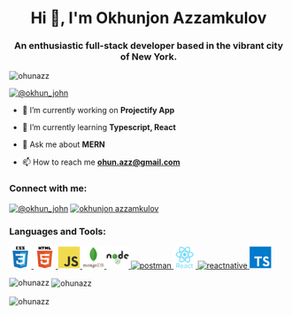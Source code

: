 <h1 align="center">Hi 👋, I'm Okhunjon Azzamkulov</h1>
<h3 align="center">An enthusiastic full-stack developer based in the vibrant city of New York.</h3>

<p align="left"> <img src="https://komarev.com/ghpvc/?username=ohunazz&label=Profile%20views&color=0e75b6&style=flat" alt="ohunazz" /> </p>

<p align="left"> <a href="https://twitter.com/@okhun_john" target="blank"><img src="https://img.shields.io/twitter/follow/@okhun_john?logo=twitter&style=for-the-badge" alt="@okhun_john" /></a> </p>

- 🔭 I’m currently working on **Projectify App**

- 🌱 I’m currently learning **Typescript, React**

- 💬 Ask me about **MERN**

- 📫 How to reach me **ohun.azz@gmail.com**

<h3 align="left">Connect with me:</h3>
<p align="left">
<a href="https://twitter.com/@okhun_john" target="blank"><img align="center" src="https://raw.githubusercontent.com/rahuldkjain/github-profile-readme-generator/master/src/images/icons/Social/twitter.svg" alt="@okhun_john" height="30" width="40" /></a>
<a href="https://linkedin.com/in/okhunjon azzamkulov" target="blank"><img align="center" src="https://raw.githubusercontent.com/rahuldkjain/github-profile-readme-generator/master/src/images/icons/Social/linked-in-alt.svg" alt="okhunjon azzamkulov" height="30" width="40" /></a>
</p>

<h3 align="left">Languages and Tools:</h3>
<p align="left"> <a href="https://www.w3schools.com/css/" target="_blank" rel="noreferrer"> <img src="https://raw.githubusercontent.com/devicons/devicon/master/icons/css3/css3-original-wordmark.svg" alt="css3" width="40" height="40"/> </a> <a href="https://www.w3.org/html/" target="_blank" rel="noreferrer"> <img src="https://raw.githubusercontent.com/devicons/devicon/master/icons/html5/html5-original-wordmark.svg" alt="html5" width="40" height="40"/> </a> <a href="https://developer.mozilla.org/en-US/docs/Web/JavaScript" target="_blank" rel="noreferrer"> <img src="https://raw.githubusercontent.com/devicons/devicon/master/icons/javascript/javascript-original.svg" alt="javascript" width="40" height="40"/> </a> <a href="https://www.mongodb.com/" target="_blank" rel="noreferrer"> <img src="https://raw.githubusercontent.com/devicons/devicon/master/icons/mongodb/mongodb-original-wordmark.svg" alt="mongodb" width="40" height="40"/> </a> <a href="https://nodejs.org" target="_blank" rel="noreferrer"> <img src="https://raw.githubusercontent.com/devicons/devicon/master/icons/nodejs/nodejs-original-wordmark.svg" alt="nodejs" width="40" height="40"/> </a> <a href="https://postman.com" target="_blank" rel="noreferrer"> <img src="https://www.vectorlogo.zone/logos/getpostman/getpostman-icon.svg" alt="postman" width="40" height="40"/> </a> <a href="https://reactjs.org/" target="_blank" rel="noreferrer"> <img src="https://raw.githubusercontent.com/devicons/devicon/master/icons/react/react-original-wordmark.svg" alt="react" width="40" height="40"/> </a> <a href="https://reactnative.dev/" target="_blank" rel="noreferrer"> <img src="https://reactnative.dev/img/header_logo.svg" alt="reactnative" width="40" height="40"/> </a> <a href="https://www.typescriptlang.org/" target="_blank" rel="noreferrer"> <img src="https://raw.githubusercontent.com/devicons/devicon/master/icons/typescript/typescript-original.svg" alt="typescript" width="40" height="40"/> </a> </p>

<p><img align="left" src="https://github-readme-stats.vercel.app/api/top-langs?username=ohunazz&show_icons=true&locale=en&layout=compact" alt="ohunazz" /></p>

<p>&nbsp;<img align="center" src="https://github-readme-stats.vercel.app/api?username=ohunazz&show_icons=true&locale=en" alt="ohunazz" /></p>

<p><img align="center" src="https://github-readme-streak-stats.herokuapp.com/?user=ohunazz&" alt="ohunazz" /></p>
